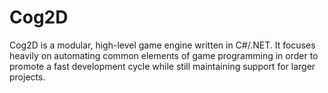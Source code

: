 Cog2D
=====
Cog2D is a modular, high-level game engine written in C#/.NET. It focuses heavily on automating common elements of game programming in order to promote a fast development cycle while still maintaining support for larger projects.

